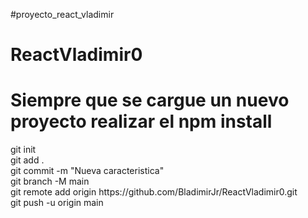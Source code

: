 #proyecto_react_vladimir
# ReactVladimir0

# Siempre que se cargue un nuevo proyecto realizar el npm install

<div>
<td>git init</td> <br>
<td>git add .</td><br>
<td>git commit -m "Nueva caracteristica"</td><br>
<td>git branch -M main</td><br>
<td>git remote add origin https://github.com/BladimirJr/ReactVladimir0.git</td><br>
<td>git push -u origin main</td><br>
</div>

